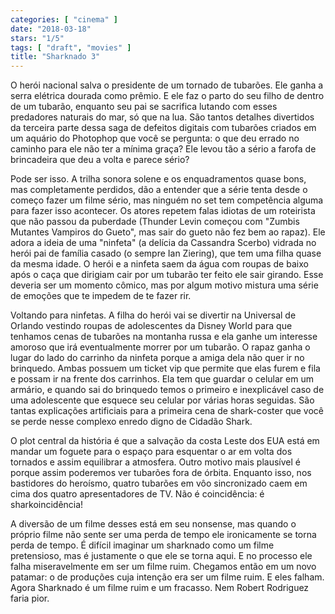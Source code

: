 ```yaml
---
categories: [ "cinema" ]
date: "2018-03-18"
stars: "1/5"
tags: [ "draft", "movies" ]
title: "Sharknado 3"
---
```

O herói nacional salva o presidente de um tornado de tubarões. Ele
ganha a serra elétrica dourada como prêmio. E ele faz o parto do seu
filho de dentro de um tubarão, enquanto seu pai se sacrifica lutando
com esses predadores naturais do mar, só que na lua. São tantos
detalhes divertidos da terceira parte dessa saga de defeitos digitais
com tubarões criados em um aquário do Photophop que você se pergunta:
o que deu errado no caminho para ele não ter a mínima graça? Ele levou
tão a sério a farofa de brincadeira que deu a volta e parece sério?

Pode ser isso. A trilha sonora solene e os enquadramentos quase bons,
mas completamente perdidos, dão a entender que a série tenta desde
o começo fazer um filme sério, mas ninguém no set tem competência
alguma para fazer isso acontecer. Os atores repetem falas idiotas de
um roteirista que não passou da puberdade (Thunder Levin começou com
"Zumbis Mutantes Vampiros do Gueto", mas sair do gueto não fez bem
ao rapaz). Ele adora a ideia de uma "ninfeta" (a delícia da Cassandra
Scerbo) vidrada no herói pai de família casado (o sempre Ian Ziering),
que tem uma filha quase da mesma idade. O herói e a ninfeta saem da água
com roupas de baixo após o caça que dirigiam cair por um tubarão ter
feito ele sair girando. Esse deveria ser um momento cômico, mas por algum
motivo mistura uma série de emoções que te impedem de te fazer rir.

Voltando para ninfetas. A filha do herói vai se divertir na Universal
de Orlando vestindo roupas de adolescentes da Disney World para que
tenhamos cenas de tubarões na montanha russa e ela ganhe um interesse
amoroso que irá eventualmente morrer por um tubarão. O rapaz ganha
o lugar do lado do carrinho da ninfeta porque a amiga dela não quer
ir no brinquedo. Ambas possuem um ticket vip que permite que elas
furem e fila e possam ir na frente dos carrinhos. Ela tem que guardar
o celular em um armário, e quando sai do brinquedo temos o primeiro
e inexplicável caso de uma adolescente que esquece seu celular por
várias horas seguidas. São tantas explicações artificiais para a
primeira cena de shark-coster que você se perde nesse complexo enredo
digno de Cidadão Shark.

O plot central da história é que a salvação da costa Leste dos EUA
está em mandar um foguete para o espaço para esquentar o ar em volta
dos tornados e assim equilibrar a atmosfera. Outro motivo mais plausível
é porque assim poderemos ver tubarões fora de órbita. Enquanto isso,
nos bastidores do heroísmo, quatro tubarões em vôo sincronizado
caem em cima dos quatro apresentadores de TV. Não é coincidência:
é sharkoincidência!

A diversão de um filme desses está em seu nonsense, mas quando o
próprio filme não sente ser uma perda de tempo ele ironicamente se
torna perda de tempo. É difícil imaginar um sharknado como um filme
pretensioso, mas é justamente o que ele se torna aqui. E no processo
ele falha miseravelmente em ser um filme ruim. Chegamos então em um
novo patamar: o de produções cuja intenção era ser um filme ruim. E
eles falham. Agora Sharknado é um filme ruim e um fracasso. Nem Robert
Rodriguez faria pior.
